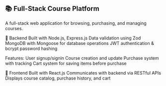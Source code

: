 ## 📚 Full-Stack Course Platform
A full-stack web application for browsing, purchasing, and managing courses.

🧠 Backend Built with Node.js, Express.js Data validation using Zod MongoDB with Mongoose for database operations JWT authentication & bcrypt password hashing

Features: User signup/signin Course creation and update Purchase system with tracking Cart system for saving items before purchase

🎨 Frontend Built with React.js Communicates with backend via RESTful APIs Displays course catalog, purchase history, and cart
